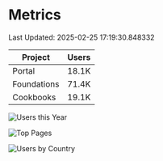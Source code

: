 # Metrics 

Last Updated: 2025-02-25 17:19:30.848332

| Project | Users |
| ----- | ----- |
| Portal | 18.1K |
| Foundations | 71.4K |
| Cookbooks | 19.1K |

![Users this Year](metrics/thisyear.png)

![Top Pages](metrics/toppages.png)

![Users by Country](metrics/bycountry.png)

